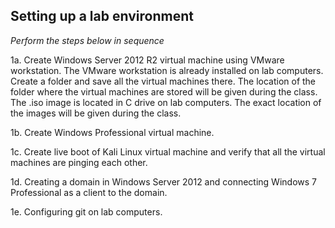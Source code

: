 ## Setting up a lab environment

*Perform the steps below in sequence*

1a. Create Windows Server 2012 R2 virtual machine using VMware workstation. The VMware workstation is already installed on lab computers. Create a folder and save all the virtual machines there. The location of the folder where the virtual machines are stored will be given during the class. The .iso image is located in C drive on lab computers. The exact location of the images will be given during the class.  

1b. Create Windows Professional virtual machine.  

1c. Create live boot of Kali Linux virtual machine and verify that all the virtual machines are pinging each other.

1d. Creating a domain in Windows Server 2012 and connecting Windows 7 Professional as a client to the domain.  

1e. Configuring git on lab computers.
